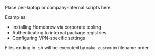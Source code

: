 Place per-laptop or company-internal scripts here.

Examples:
- Installing Homebrew via corporate tooling
- Authenticating to internal package registries
- Configuring VPN-specific settings

Files ending in .sh will be executed by `make custom` in filename order.

